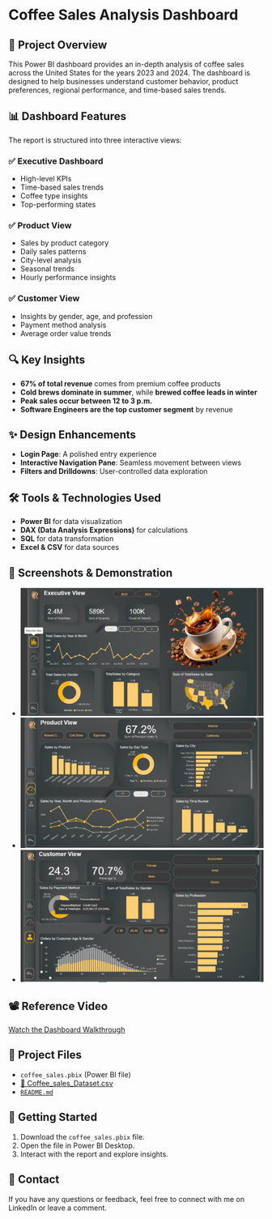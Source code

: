 # Coffee Sales Analysis Dashboard

## 📌 Project Overview
This Power BI dashboard provides an in-depth analysis of coffee sales across the United States for the years 2023 and 2024. The dashboard is designed to help businesses understand customer behavior, product preferences, regional performance, and time-based sales trends.

## 📊 Dashboard Features
The report is structured into three interactive views:

### ✅ Executive Dashboard
- High-level KPIs
- Time-based sales trends
- Coffee type insights
- Top-performing states

### ✅ Product View
- Sales by product category
- Daily sales patterns
- City-level analysis
- Seasonal trends
- Hourly performance insights

### ✅ Customer View
- Insights by gender, age, and profession
- Payment method analysis
- Average order value trends

## 🔍 Key Insights
- **67% of total revenue** comes from premium coffee products
- **Cold brews dominate in summer**, while **brewed coffee leads in winter**
- **Peak sales occur between 12 to 3 p.m.**
- **Software Engineers are the top customer segment** by revenue

## ✨ Design Enhancements
- **Login Page**: A polished entry experience
- **Interactive Navigation Pane**: Seamless movement between views
- **Filters and Drilldowns**: User-controlled data exploration

## 🛠️ Tools & Technologies Used
- **Power BI** for data visualization
- **DAX (Data Analysis Expressions)** for calculations
- **SQL** for data transformation
- **Excel & CSV** for data sources

## 📸 Screenshots & Demonstration
- ![Executive Dashboard](https://github.com/sairish/Coffee-Shop-Sales-Dashboard_PowerBI/blob/main/Resources/Exec%20View%20Page.png)
- ![Product View](https://github.com/sairish/Coffee-Shop-Sales-Dashboard_PowerBI/blob/main/Resources/Prod%20View%20Page.png)
- ![Customer View](https://github.com/sairish/Coffee-Shop-Sales-Dashboard_PowerBI/blob/main/Resources/Cust%20View%20Page.png)

## 📽️ Reference Video
[Watch the Dashboard Walkthrough](https://www.linkedin.com/feed/update/urn:li:activity:7310734296049156098?utm_source=share&utm_medium=member_android&rcm=ACoAAD2Q0b8BYXeDJMbKJ6exGzSDCMJZ8DWwWmA)

## 📂 Project Files
- `coffee_sales.pbix` (Power BI file)
- [📄 Coffee_sales_Dataset.csv](https://raw.githubusercontent.com/sairish/Coffee-Shop-Sales-Dashboard_PowerBI/refs/heads/main/Coffee_sales_Dataset.csv)
- [`README.md`](https://github.com/sairish/Coffee-Shop-Sales-Dashboard_PowerBI/blob/main/README.md)


## 🚀 Getting Started
1. Download the `coffee_sales.pbix` file.
2. Open the file in Power BI Desktop.
3. Interact with the report and explore insights.

## 📧 Contact
If you have any questions or feedback, feel free to connect with me on LinkedIn or leave a comment.
